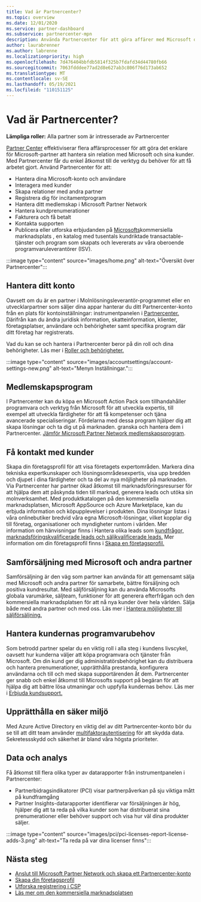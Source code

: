 ```yaml
---
title: Vad är Partnercenter?
ms.topic: overview
ms.date: 12/01/2020
ms.service: partner-dashboard
ms.subservice: partnercenter-mpn
description: Använda Partnercenter för att göra affärer med Microsoft och dina kunder
author: laurabrenner
ms.author: labrenne
ms.localizationpriority: high
ms.openlocfilehash: 7d476404bbfdb5814f325b7fdafd34d44780fb66
ms.sourcegitcommit: 7063fdddee77ad2d8e627ab3c806f76d173ab652
ms.translationtype: MT
ms.contentlocale: sv-SE
ms.lasthandoff: 05/19/2021
ms.locfileid: "110151125"
---
```

# <a name="what-is-partner-center"></a>Vad är Partnercenter?

**Lämpliga roller:** Alla partner som är intresserade av Partnercenter

[Partner Center](https://partner.microsoft.com/dashboard/home) effektiviserar flera affärsprocesser för att göra det enklare för Microsoft-partner att hantera sin relation med Microsoft och sina kunder. Med Partnercenter får du enkel åtkomst till de verktyg du behöver för att få arbetet gjort. Använd Partnercenter för att:

- Hantera dina Microsoft-konto och användare
- Interagera med kunder
- Skapa relationer med andra partner
- Registrera dig för incitamentprogram
- Hantera ditt medlemskap i Microsoft Partner Network
- Hantera kundprenumerationer
- Fakturera och få betalt
- Kontakta supporten
- Publicera eller utforska erbjudanden på [Microsofts](/azure/marketplace)kommersiella marknadsplats , en katalog med tusentals kundriktade transactable-tjänster och program som skapats och levererats av våra oberoende programvaruleverantörer (ISV).

:::image type="content" source="images/home.png" alt-text="Översikt över Partnercenter":::

## <a name="manage-your-account"></a>Hantera ditt konto

Oavsett om du är en partner i Molnlösningsleverantör-programmet eller en utvecklarpartner som säljer dina appar hanterar du ditt Partnercenter-konto från en plats för kontoinställningar: instrumentpanelen i [Partnercenter.](https://partner.microsoft.com/dashboard/home) Därifrån kan du ändra juridisk information, skatteinformation, klienter, företagsplatser, användare och behörigheter samt specifika program där ditt företag har registrerats.

Vad du kan se och hantera i Partnercenter beror på din roll och dina behörigheter. Läs mer i [Roller och behörigheter.](permissions-overview.md)

:::image type="content" source="images/accountsettings/account-settings-new.png" alt-text="Menyn Inställningar.":::

## <a name="membership-programs"></a>Medlemskapsprogram

I Partnercenter kan du köpa en Microsoft Action Pack som tillhandahåller programvara och verktyg från Microsoft för att utveckla expertis, till exempel att utveckla färdigheter för att få kompetenser och tjäna avancerade specialiseringar. Fördelarna med dessa program hjälper dig att skapa lösningar och ta dig ut på marknaden. granska och hantera dem i Partnercenter. [Jämför Microsoft Partner Network medlemskapsprogram](https://partner.microsoft.com/membership/compare-offers).

## <a name="connect-with-customers"></a>Få kontakt med kunder

Skapa din företagsprofil för att visa företagets expertområden. Markera dina tekniska expertkunskaper och lösningsområdesexpertis, visa upp bredden och djupet i dina färdigheter och ta del av nya möjligheter på marknaden. Via Partnercenter har partner ökad åtkomst till marknadsföringsresurser för att hjälpa dem att påskynda tiden till marknad, generera leads och utöka sin molnverksamhet. Med produktkatalogen på den kommersiella marknadsplatsen, Microsoft AppSource och Azure Marketplace, kan du erbjuda information och köpupplevelser i produkten. Dina lösningar listas i våra onlinebutiker bredvid våra egna Microsoft-lösningar, vilket kopplar dig till företag, organisationer och myndigheter runtom i världen. Mer information om hänvisningar finns i Hantera olika leads som [kundfrågor, marknadsföringskvalificerade leads och säljkvalificerade leads.](manage-leads.md) Mer information om din företagsprofil finns i [Skapa en företagsprofil.](create-a-marketing-profile.md)

## <a name="co-sell-with-microsoft-and-other-partners"></a>Samförsäljning med Microsoft och andra partner

Samförsäljning är den väg som partner kan använda för att gemensamt sälja med Microsoft och andra partner för samarbete, bättre försäljning och positiva kundresultat. Med säljförsäljning kan du använda Microsofts globala varumärke, säljteam, funktioner för att generera efterfrågan och den kommersiella marknadsplatsen för att nå nya kunder över hela världen. Sälja både med andra partner och med oss. Läs mer i [Hantera möjligheter till säljförsäljning.](manage-co-sell-opportunities.md)

## <a name="manage-customer-software-needs"></a>Hantera kundernas programvarubehov

Som betrodd partner spelar du en viktig roll i alla steg i kundens livscykel, oavsett hur kunderna väljer att köpa programvara och tjänster från Microsoft. Om din kund ger dig administratörsbehörighet kan du distribuera och hantera prenumerationer, upprätthålla prestanda, konfigurera användarna och till och med skapa supportärenden åt dem. Partnercenter ger snabb och enkel åtkomst till Microsofts support på begäran för att hjälpa dig att bättre lösa utmaningar och uppfylla kundernas behov. Läs mer i [Erbjuda kundsupport.](customer-support.md)

## <a name="maintain-a-secure-environment"></a>Upprätthålla en säker miljö

Med Azure Active Directory en viktig del av ditt Partnercenter-konto bör du se till att ditt team använder [multifaktorautentisering](partner-security-requirements-mandating-mfa.md) för att skydda data. Sekretessskydd och säkerhet är bland våra högsta prioriteter.

## <a name="data-and-analytics"></a>Data och analys

Få åtkomst till flera olika typer av datarapporter från instrumentpanelen i Partnercenter:

- Partnerbidragsindikatorer (PCI) visar partnerpåverkan på sju viktiga mått på kundframgång
- Partner Insights-datarapporter identifierar var försäljningen är hög, hjälper dig att ta reda på vilka kunder som har distribuerat sina prenumerationer eller behöver support och visa hur väl dina produkter säljer.

:::image type="content" source="images/pci/pci-licenses-report-license-adds-3.png" alt-text="Ta reda på var dina licenser finns":::

## <a name="next-steps"></a>Nästa steg

- [Anslut till Microsoft Partner Network och skapa ett Partnercenter-konto](mpn-create-a-partner-center-account.md)
- [Skapa din företagsprofil](create-a-marketing-profile.md)
- [Utforska registrering i CSP](csp-overview.md)
- [Läs mer om den kommersiella marknadsplatsen](csp-commercial-marketplace-overview.md)
